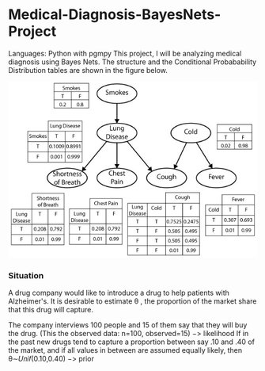 # Medical-Diagnosis-BayesNets-Project
Languages: Python with pgmpy
This project, I will be analyzing medical diagnosis using Bayes Nets. The structure and the Conditional Probabability Distribution tables are shown in the figure below.

![](https://github.com/iamnatapong55/Medical-Diagnosis-BayesNets-Project/blob/main/Med-diag-bnet.jpg)

### Situation
A drug company would like to introduce a drug to help patients with Alzheimer's. It is desirable to estimate  θ , the proportion of the market share that this drug will capture.

The company interviews 100 people and 15 of them say that they will buy the drug. (This the observed data: n=100, observed=15)  −>  likelihood
If in the past new drugs tend to capture a proportion between say .10 and .40 of the market, and if all values in between are assumed equally likely, then  θ∼𝑈𝑛𝑖𝑓(0.10,0.40)   −>  prior
